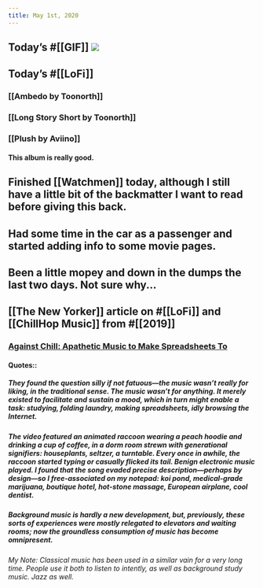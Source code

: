 ```yaml
---
title: May 1st, 2020
---
```


## Today’s #[[GIF]] ![](https://media0.giphy.com/media/6utVzLiyU9OuHbd70D/giphy.gif?cid=4d1e4f29a12a2f78a87880db9d274aaa08793ebf8fb69419&rid=giphy.gif)

## Today’s #[[LoFi]]
### [[Ambedo by Toonorth]]

### [[Long Story Short by Toonorth]]

### [[Plush by Aviino]]
#### This album is really good. 

## Finished [[Watchmen]] today, although I still have a little bit of the backmatter I want to read before giving this back. 

## Had some time in the car as a passenger and started adding info to some movie pages. 

## Been a little mopey and down in the dumps the last two days. Not sure why...

## [[The New Yorker]] article on #[[LoFi]] and [[ChillHop Music]] from #[[2019]]
### [Against Chill: Apathetic Music to Make Spreadsheets To](https://www.newyorker.com/culture/cultural-comment/against-chill-apathetic-music-to-make-spreadsheets-to)
#### Quotes::
##### They found the question silly if not fatuous—the music wasn’t really for liking, in the traditional sense. The music wasn’t for anything. It merely existed to facilitate and sustain a mood, which in turn might enable a task: studying, folding laundry, making spreadsheets, idly browsing the Internet.

##### The video featured an animated raccoon wearing a peach hoodie and drinking a cup of coffee, in a dorm room strewn with generational signifiers: houseplants, seltzer, a turntable. Every once in awhile, the raccoon started typing or casually flicked its tail. Benign electronic music played. I found that the song evaded precise description—perhaps by design—so I free-associated on my notepad: koi pond, medical-grade marijuana, boutique hotel, hot-stone massage, European airplane, cool dentist.

##### Background music is hardly a new development, but, previously, these sorts of experiences were mostly relegated to elevators and waiting rooms; now the groundless consumption of music has become omnipresent.
###### My Note: Classical music has been used in a similar vain for a very long time. People use it both to listen to intently, as well as background study music. Jazz as well.

